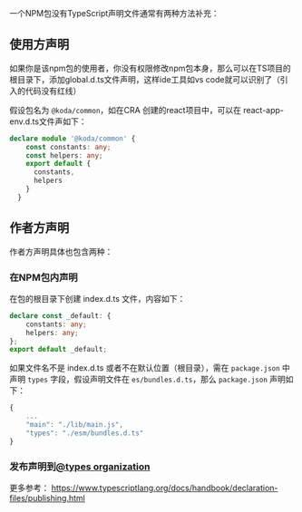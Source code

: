 一个NPM包没有TypeScript声明文件通常有两种方法补充：

## 使用方声明

如果你是该npm包的使用者，你没有权限修改npm包本身，那么可以在TS项目的根目录下，添加global.d.ts文件声明，这样ide工具如vs code就可以识别了（引入的代码没有红线）

假设包名为 `@koda/common`，如在CRA 创建的react项目中，可以在 react-app-env.d.ts文件声如下：

```typescript
declare module '@koda/common' {
    const constants: any;
    const helpers: any;
    export default {
      constants,
      helpers
    }
  }
```

## 作者方声明

作者方声明具体也包含两种：

### 在NPM包内声明

在包的根目录下创建 index.d.ts 文件，内容如下：

```typescript
declare const _default: {
    constants: any;
    helpers: any;
};
export default _default;
```

如果文件名不是 index.d.ts 或者不在默认位置（根目录），需在 `package.json` 中声明 `types` 字段，假设声明文件在 `es/bundles.d.ts`，那么 `package.json` 声明如下：

```typescript
{
    ...
    "main": "./lib/main.js",
    "types": "./esm/bundles.d.ts"
}
```

### 发布声明到[@types organization](https://www.npmjs.com/~types)

更多参考： https://www.typescriptlang.org/docs/handbook/declaration-files/publishing.html
